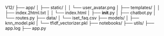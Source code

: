 V12/
├── app/
│   ├── static/
│   │   └── user_avatar.png
│   ├── templates/
│   │   ├── index.2html.txt
│   │   └── index.html
│   ├── __init__.py
│   ├── chatbot.py
│   └── routes.py
├── data/
│   └── iset_faq.csv
├── models/
│   ├── knn_model.pkl
│   └── tfidf_vectorizer.pkl
├── notebooks/
├── utils/
├── app.log
├── app.py
